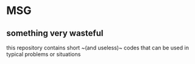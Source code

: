 # MSG
## something very wasteful

this repository contains short ~(and useless)~ codes that can be used in typical problems or situations
